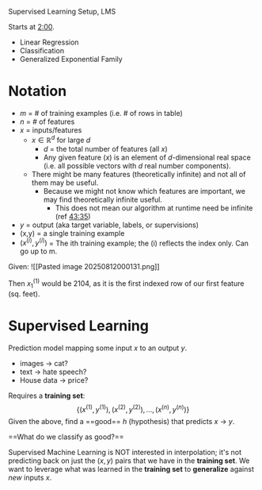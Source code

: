 Supervised Learning Setup, LMS

Starts at [2:00](https://youtu.be/gqKaVgQxEJ0?list=PLoROMvodv4rNyWOpJg_Yh4NSqI4Z4vOYy&t=120).

* Linear Regression
* Classification
* Generalized Exponential Family
# Notation

* $m$ = # of training examples (i.e. # of rows in table)
* $n$ = # of features
* $x$ = inputs/features
	* $x \in \mathbb{R}^d$  for large $d$
		* $d$ = the total number of features (all $x$)
		* Any given feature ($x$) is an element of $d$-dimensional real space (i.e. all possible vectors with $d$ real number components).
	* There might be many features (theoretically infinite) and not all of them may be useful.
		* Because we might not know which features are important, we may find theoretically infinite useful.
			* This does not mean our algorithm at runtime need be infinite (ref [43:35](https://youtu.be/Bl4Feh_Mjvo?list=PLoROMvodv4rNyWOpJg_Yh4NSqI4Z4vOYy&t=2615))
* $y$ = output (aka target variable, labels, or supervisions)
* (x,y) = a single training example
* $(x^{(i)}, y^{(i)})$ = The ith training example; the (i) reflects the index only. Can go up to m.

Given:
![[Pasted image 20250812000131.png]]

Then $x_1^{(1)}$ would be 2104, as it is the first indexed row of our first feature (sq. feet).
# Supervised Learning

Prediction model mapping some input $x$ to an output $y$.
* images -> cat?
* text -> hate speech?
* House data -> price?

Requires a **training set**: 
$$\{(x^{(1)}, y^{(1)}),(x^{(2)}, y^{(2)}),...,(x^{(n)}, y^{(n)})\}$$
Given the above, find a ==good== $h$ (hypothesis) that predicts $x$ -> $y$.

==What do we classify as good?==

Supervised Machine Learning is NOT interested in interpolation; it's not predicting back on just the ${(x,y)}$ pairs that we have in the **training set**. We want to leverage what was learned in the **training set** to **generalize** against *new* inputs $x$.



